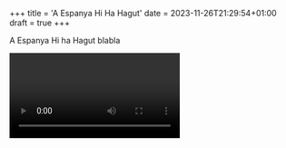 +++
title = 'A Espanya Hi Ha Hagut'
date = 2023-11-26T21:29:54+01:00
draft = true
+++

A Espanya Hi ha Hagut blabla

<video>Here is hte video</video>